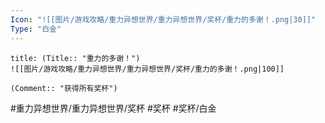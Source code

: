 ```yaml
---
Icon: "![[图片/游戏攻略/重力异想世界/重力异想世界/奖杯/重力的多谢！.png|30]]"
Type: "白金"
---
```

```ad-common-platinum-trophy
title: (Title:: "重力的多谢！")
![[图片/游戏攻略/重力异想世界/重力异想世界/奖杯/重力的多谢！.png|100]]

(Comment:: "获得所有奖杯")
```

#重力异想世界/重力异想世界/奖杯 #奖杯 #奖杯/白金
